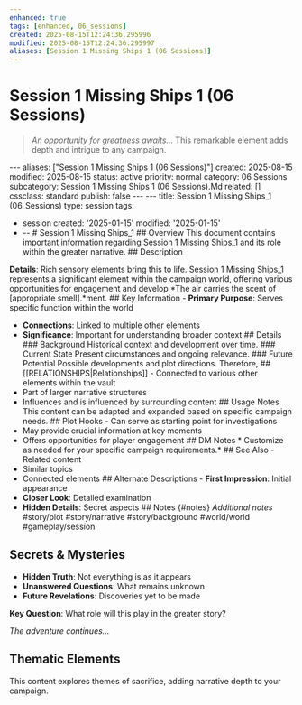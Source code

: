```yaml
---
enhanced: true
tags: [enhanced, 06_sessions]
created: 2025-08-15T12:24:36.295996
modified: 2025-08-15T12:24:36.295997
aliases: [Session 1 Missing Ships 1 (06 Sessions)]
---
```


# Session 1 Missing Ships 1 (06 Sessions)

> *An opportunity for greatness awaits...* This remarkable element adds depth and intrigue to any campaign.

--- aliases: ["Session 1 Missing Ships 1 (06 Sessions)"]
created: 2025-08-15
modified: 2025-08-15
status: active
priority: normal
category: 06 Sessions
subcategory: Session 1 Missing Ships 1 (06 Sessions).Md
related: []
cssclass: standard
publish: false --- ---
title: Session 1 Missing Ships_1 (06_Sessions)
type: session
tags:
- session created: '2025-01-15'
modified: '2025-01-15'
- -- # Session 1 Missing Ships_1 ## Overview This document contains important information regarding Session 1 Missing Ships_1 and its role within the greater narrative. ## Description

**Details**: Rich sensory elements bring this to life. Session 1 Missing Ships_1 represents a significant element within the campaign world, offering various opportunities for engagement and develop
*The air carries the scent of [appropriate smell].*ment. ## Key Information - **Primary Purpose**: Serves specific function within the world
- **Connections**: Linked to multiple other elements
- **Significance**: Important for understanding broader context ## Details ### Background Historical context and development over time. ### Current State Present circumstances and ongoing relevance. ### Future Potential Possible developments and plot directions. Therefore, ## [[RELATIONSHIPS|Relationships]] - Connected to various other elements within the vault
- Part of larger narrative structures
- Influences and is influenced by surrounding content ## Usage Notes This content can be adapted and expanded based on specific campaign needs. ## Plot Hooks - Can serve as starting point for investigations
- May provide crucial information at key moments
- Offers opportunities for player engagement ## DM Notes * Customize as needed for your specific campaign requirements.* ## See Also - Related content
- Similar topics
- Connected elements ## Alternate Descriptions - **First Impression**: Initial appearance
- **Closer Look**: Detailed examination
- **Hidden Details**: Secret aspects ## Notes {#notes} *Additional notes* #story/plot
#story/narrative
#story/background
#world/world
#gameplay/session
## Secrets & Mysteries
- **Hidden Truth**: Not everything is as it appears
- **Unanswered Questions**: What remains unknown
- **Future Revelations**: Discoveries yet to be made


**Key Question**: What role will this play in the greater story?

*The adventure continues...*

## Thematic Elements
This content explores themes of sacrifice, adding narrative depth to your campaign.